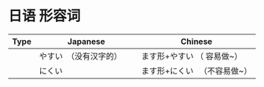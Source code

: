 # 日语 形容词

| Type   | Japanese                                                    | Chinese |
|------------|-----------------------------------------------------------|------------|
|          |    やすい　（没有汉字的）　　 |  ます形+やすい （ 容易做~）   |
|          |    にくい　　　 |  ます形+にくい 　（不容易做~）   |


